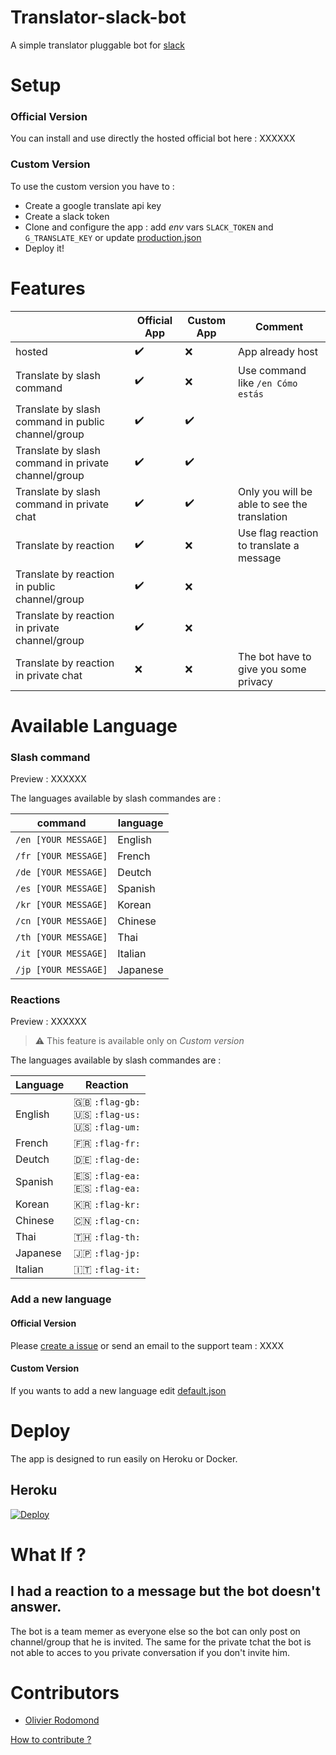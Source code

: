 # Translator-slack-bot

A simple translator pluggable bot for [slack](https://slack.com/)

# Setup

### Official Version

You can install and use directly the hosted official bot here : XXXXXX

### Custom Version

To use the custom version you have to :
* Create a google translate api key
* Create a slack token
* Clone and configure the app : add *env* vars `SLACK_TOKEN` and `G_TRANSLATE_KEY` or update [production.json](/config/production.json)
* Deploy it!

# Features

|  | Official App | Custom App  | Comment |
| ------------- |-------------| -----| --- |
| hosted | :heavy_check_mark:  | :x: | App already host  |
| Translate by slash command | :heavy_check_mark: | :x: | Use command like `/en Cómo estás` |
| Translate by slash command in public channel/group |  :heavy_check_mark:    | :heavy_check_mark: |  |
| Translate by slash command in private channel/group | :heavy_check_mark:      | :heavy_check_mark: |  |
| Translate by slash command in private chat| :heavy_check_mark: | :heavy_check_mark: |  Only you will be able to see the translation |
| Translate by reaction | :heavy_check_mark: | :x: | Use flag reaction to translate a message |
| Translate by reaction in public channel/group |  :heavy_check_mark:    | :x: |  |
| Translate by reaction in private channel/group | :heavy_check_mark:      | :x: |  |
| Translate by reaction in private chat| :x: | :x: |  The bot have to give you some privacy |

# Available Language

### Slash command

Preview : XXXXXX

The languages available by slash commandes are :

| command | language |
| ---- | ---- |
| `/en [YOUR MESSAGE]` | English |
| `/fr [YOUR MESSAGE]` | French |
| `/de [YOUR MESSAGE]` | Deutch |
| `/es [YOUR MESSAGE]` | Spanish |
| `/kr [YOUR MESSAGE]` | Korean |
| `/cn [YOUR MESSAGE]` | Chinese |
| `/th [YOUR MESSAGE]` | Thai |
| `/it [YOUR MESSAGE]` | Italian |
| `/jp [YOUR MESSAGE]` | Japanese |


### Reactions

Preview : XXXXXX

> :warning: This feature is available only on *Custom version*

The languages available by slash commandes are :

| Language | Reaction |
| ---- | ---- |
| English | :gb: `:flag-gb:` <br> :us: `:flag-us:` <br> :us: `:flag-um:` |
| French | :fr: `:flag-fr:` |
| Deutch | :de: `:flag-de:` |
| Spanish | :es: `:flag-ea:` <br> :es: `:flag-ea:` |
| Korean | :kr: `:flag-kr:`|
| Chinese | :cn: `:flag-cn:`|
| Thai | 🇹🇭  `:flag-th:`|
| Japanese | :jp:  `:flag-jp:`|
| Italian | :it:  `:flag-it:`|

### Add a new language

#### Official Version

Please [create a issue](https://github.com/olivierodo/translator-slack-bot/issues/new) or send an email to the support team : XXXX

#### Custom Version

If you wants to add a new language edit [default.json](/config/defaulg.json)

# Deploy

The app is designed to run easily on Heroku or Docker.

## Heroku

[![Deploy](https://www.herokucdn.com/deploy/button.svg)](https://heroku.com/deploy?template=https://github.com/olivierodo/translator-slack-bot)


# What If ?

## I had a reaction to a message but the bot doesn't answer.

The bot is a team memer as everyone else so the bot can only post on channel/group that he is invited.
The same for the private tchat the bot is not able to acces to you private conversation if you don't invite him.

# Contributors

* [Olivier Rodomond](https://github.com/olivierodo)

[How to contribute ?](contributing.md)
